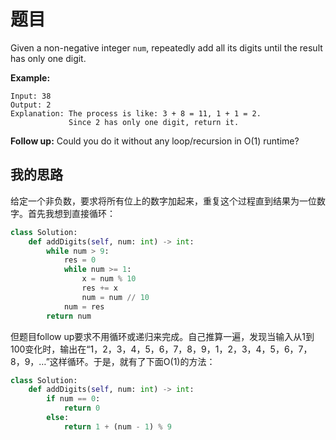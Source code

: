 # 题目

Given a non-negative integer `num`, repeatedly add all its digits until the result has only one digit.

**Example:**

```
Input: 38
Output: 2 
Explanation: The process is like: 3 + 8 = 11, 1 + 1 = 2. 
             Since 2 has only one digit, return it.
```

**Follow up:**
Could you do it without any loop/recursion in O(1) runtime?

## 我的思路

给定一个非负数，要求将所有位上的数字加起来，重复这个过程直到结果为一位数字。首先我想到直接循环：

```python
class Solution:
    def addDigits(self, num: int) -> int:
        while num > 9:
            res = 0
            while num >= 1:
                x = num % 10
                res += x
                num = num // 10
            num = res
        return num
```

但题目follow up要求不用循环或递归来完成。自己推算一遍，发现当输入从1到100变化时，输出在“1，2，3，4，5，6，7，8，9，1，2，3，4，5，6，7，8，9，…”这样循环。于是，就有了下面O(1)的方法：

```python
class Solution:
    def addDigits(self, num: int) -> int:
        if num == 0:
            return 0
        else:
            return 1 + (num - 1) % 9
```


